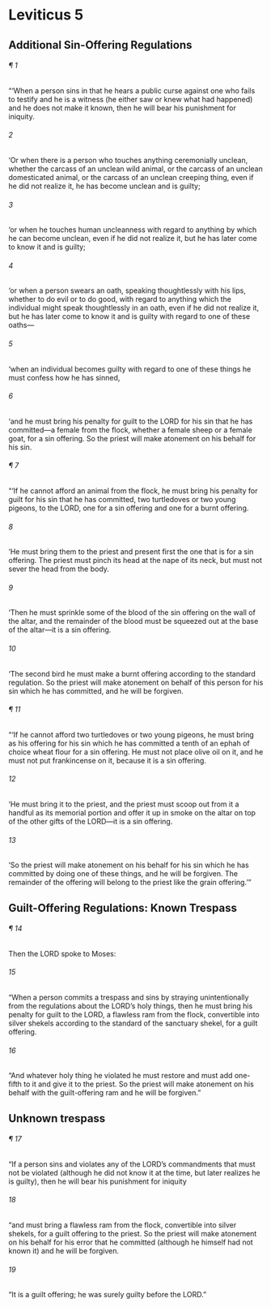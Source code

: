 # Leviticus 5
## Additional Sin-Offering Regulations
###### ¶ 1
“‘When a person sins in that he hears a public curse against one who fails to testify and he is a witness (he either saw or knew what had happened) and he does not make it known, then he will bear his punishment for iniquity.
###### 2
‘Or when there is a person who touches anything ceremonially unclean, whether the carcass of an unclean wild animal, or the carcass of an unclean domesticated animal, or the carcass of an unclean creeping thing, even if he did not realize it, he has become unclean and is guilty;
###### 3
‘or when he touches human uncleanness with regard to anything by which he can become unclean, even if he did not realize it, but he has later come to know it and is guilty;
###### 4
‘or when a person swears an oath, speaking thoughtlessly with his lips, whether to do evil or to do good, with regard to anything which the individual might speak thoughtlessly in an oath, even if he did not realize it, but he has later come to know it and is guilty with regard to one of these oaths—
###### 5
‘when an individual becomes guilty with regard to one of these things he must confess how he has sinned,
###### 6
‘and he must bring his penalty for guilt to the LORD for his sin that he has committed—a female from the flock, whether a female sheep or a female goat, for a sin offering. So the priest will make atonement on his behalf for his sin.
###### ¶ 7
“‘If he cannot afford an animal from the flock, he must bring his penalty for guilt for his sin that he has committed, two turtledoves or two young pigeons, to the LORD, one for a sin offering and one for a burnt offering.
###### 8
‘He must bring them to the priest and present first the one that is for a sin offering. The priest must pinch its head at the nape of its neck, but must not sever the head from the body.
###### 9
‘Then he must sprinkle some of the blood of the sin offering on the wall of the altar, and the remainder of the blood must be squeezed out at the base of the altar—it is a sin offering.
###### 10
‘The second bird he must make a burnt offering according to the standard regulation. So the priest will make atonement on behalf of this person for his sin which he has committed, and he will be forgiven.
###### ¶ 11
“‘If he cannot afford two turtledoves or two young pigeons, he must bring as his offering for his sin which he has committed a tenth of an ephah of choice wheat flour for a sin offering. He must not place olive oil on it, and he must not put frankincense on it, because it is a sin offering.
###### 12
‘He must bring it to the priest, and the priest must scoop out from it a handful as its memorial portion and offer it up in smoke on the altar on top of the other gifts of the LORD—it is a sin offering.
###### 13
‘So the priest will make atonement on his behalf for his sin which he has committed by doing one of these things, and he will be forgiven. The remainder of the offering will belong to the priest like the grain offering.’”
## Guilt-Offering Regulations: Known Trespass
###### ¶ 14
Then the LORD spoke to Moses:
###### 15
“When a person commits a trespass and sins by straying unintentionally from the regulations about the LORD’s holy things, then he must bring his penalty for guilt to the LORD, a flawless ram from the flock, convertible into silver shekels according to the standard of the sanctuary shekel, for a guilt offering.
###### 16
“And whatever holy thing he violated he must restore and must add one-fifth to it and give it to the priest. So the priest will make atonement on his behalf with the guilt-offering ram and he will be forgiven.”
## Unknown trespass
###### ¶ 17
“If a person sins and violates any of the LORD’s commandments that must not be violated (although he did not know it at the time, but later realizes he is guilty), then he will bear his punishment for iniquity
###### 18
“and must bring a flawless ram from the flock, convertible into silver shekels, for a guilt offering to the priest. So the priest will make atonement on his behalf for his error that he committed (although he himself had not known it) and he will be forgiven.
###### 19
“It is a guilt offering; he was surely guilty before the LORD.”
